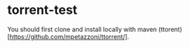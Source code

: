 # torrent-test

You should first clone and install locally with maven (ttorent)[https://github.com/mpetazzoni/ttorrent/].
